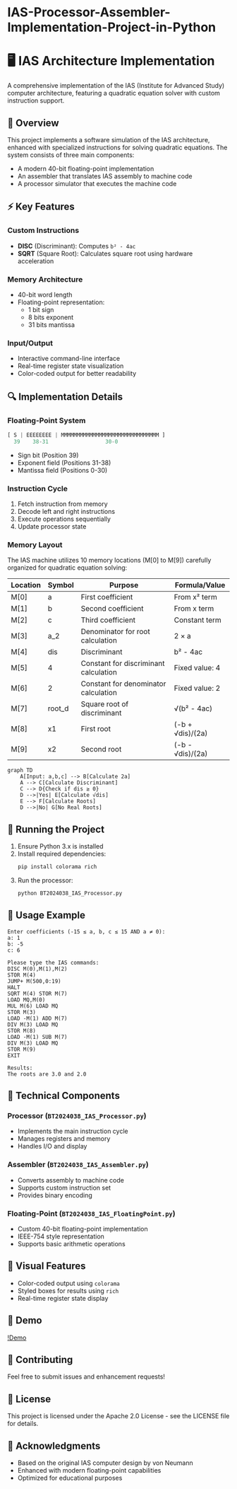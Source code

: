 # IAS-Processor-Assembler-Implementation-Project-in-Python

# 🖥️ IAS Architecture Implementation

A comprehensive implementation of the IAS (Institute for Advanced Study) computer architecture, featuring a quadratic equation solver with custom instruction support.

## 🎯 Overview

This project implements a software simulation of the IAS architecture, enhanced with specialized instructions for solving quadratic equations. The system consists of three main components:
- A modern 40-bit floating-point implementation
- An assembler that translates IAS assembly to machine code
- A processor simulator that executes the machine code

## ⚡ Key Features

### Custom Instructions
- **DISC** (Discriminant): Computes `b² - 4ac`
- **SQRT** (Square Root): Calculates square root using hardware acceleration

### Memory Architecture
- 40-bit word length
- Floating-point representation:
  - 1 bit sign
  - 8 bits exponent
  - 31 bits mantissa

### Input/Output
- Interactive command-line interface
- Real-time register state visualization
- Color-coded output for better readability

## 🔍 Implementation Details

### Floating-Point System
```python
[ S | EEEEEEEE | MMMMMMMMMMMMMMMMMMMMMMMMMMMMMMM ]
  39    38-31                  30-0
```
- Sign bit (Position 39)
- Exponent field (Positions 31-38)
- Mantissa field (Positions 0-30)

### Instruction Cycle
1. Fetch instruction from memory
2. Decode left and right instructions
3. Execute operations sequentially
4. Update processor state

### Memory Layout
The IAS machine utilizes 10 memory locations (M[0] to M[9]) carefully organized for quadratic equation solving:

| Location | Symbol  | Purpose                                    | Formula/Value          |
|----------|---------|--------------------------------------------|-----------------------|
| M[0]     | a       | First coefficient                          | From x² term          |
| M[1]     | b       | Second coefficient                         | From x term           |
| M[2]     | c       | Third coefficient                          | Constant term         |
| M[3]     | a_2     | Denominator for root calculation          | 2 × a                 |
| M[4]     | dis     | Discriminant                              | b² - 4ac              |
| M[5]     | 4       | Constant for discriminant calculation     | Fixed value: 4        |
| M[6]     | 2       | Constant for denominator calculation      | Fixed value: 2        |
| M[7]     | root_d  | Square root of discriminant               | √(b² - 4ac)          |
| M[8]     | x1      | First root                                | (-b + √dis)/(2a)     |
| M[9]     | x2      | Second root                               | (-b - √dis)/(2a)     |

```mermaid
graph TD
    A[Input: a,b,c] --> B[Calculate 2a]
    A --> C[Calculate Discriminant]
    C --> D{Check if dis ≥ 0}
    D -->|Yes| E[Calculate √dis]
    E --> F[Calculate Roots]
    D -->|No| G[No Real Roots]
```

## 🚀 Running the Project

1. Ensure Python 3.x is installed
2. Install required dependencies:
   ```bash
   pip install colorama rich
   ```
3. Run the processor:
   ```bash
   python BT2024038_IAS_Processor.py
   ```

## 📝 Usage Example

```
Enter coefficients (-15 ≤ a, b, c ≤ 15 AND a ≠ 0):
a: 1
b: -5
c: 6

Please type the IAS commands:
DISC M(0),M(1),M(2)
STOR M(4)
JUMP+ M(500,0:19)
HALT
SQRT M(4) STOR M(7)
LOAD MQ,M(0)
MUL M(6) LOAD MQ
STOR M(3)
LOAD -M(1) ADD M(7)
DIV M(3) LOAD MQ
STOR M(8)
LOAD -M(1) SUB M(7)
DIV M(3) LOAD MQ
STOR M(9)
EXIT

Results:
The roots are 3.0 and 2.0
```

## 🔧 Technical Components

### Processor (`BT2024038_IAS_Processor.py`)
- Implements the main instruction cycle
- Manages registers and memory
- Handles I/O and display

### Assembler (`BT2024038_IAS_Assembler.py`)
- Converts assembly to machine code
- Supports custom instruction set
- Provides binary encoding

### Floating-Point (`BT2024038_IAS_FloatingPoint.py`)
- Custom 40-bit floating-point implementation
- IEEE-754 style representation
- Supports basic arithmetic operations

## 🎨 Visual Features

- Color-coded output using `colorama`
- Styled boxes for results using `rich`
- Real-time register state display

## 📸 Demo
[!Demo](https://github.com/user-attachments/assets/7b0c7482-b9cb-461e-9964-b2b39b74d13f)

## 🤝 Contributing

Feel free to submit issues and enhancement requests!

## 📜 License

This project is licensed under the Apache 2.0 License - see the LICENSE file for details.

## 🙏 Acknowledgments

- Based on the original IAS computer design by von Neumann
- Enhanced with modern floating-point capabilities
- Optimized for educational purposes

